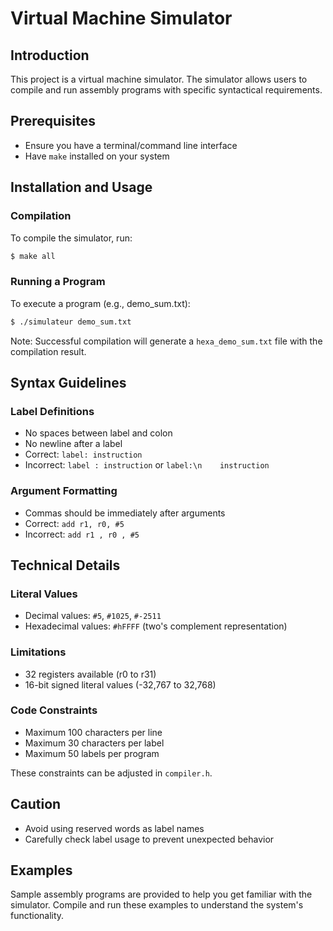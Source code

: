 # Virtual Machine Simulator

## Introduction

This project is a virtual machine simulator. The simulator allows users to compile and run assembly programs with specific syntactical requirements.

## Prerequisites

- Ensure you have a terminal/command line interface
- Have `make` installed on your system

## Installation and Usage

### Compilation
To compile the simulator, run:
```bash
$ make all
```

### Running a Program
To execute a program (e.g., demo_sum.txt):
```bash
$ ./simulateur demo_sum.txt
```

Note: Successful compilation will generate a `hexa_demo_sum.txt` file with the compilation result.

## Syntax Guidelines

### Label Definitions
- No spaces between label and colon
- No newline after a label
- Correct: `label: instruction`
- Incorrect: `label : instruction` or `label:\n    instruction`

### Argument Formatting
- Commas should be immediately after arguments
- Correct: `add r1, r0, #5`
- Incorrect: `add r1 , r0 , #5`

## Technical Details

### Literal Values
- Decimal values: `#5`, `#1025`, `#-2511`
- Hexadecimal values: `#hFFFF` (two's complement representation)

### Limitations
- 32 registers available (r0 to r31)
- 16-bit signed literal values (-32,767 to 32,768)

### Code Constraints
- Maximum 100 characters per line
- Maximum 30 characters per label
- Maximum 50 labels per program

These constraints can be adjusted in `compiler.h`.

## Caution
- Avoid using reserved words as label names
- Carefully check label usage to prevent unexpected behavior

## Examples

Sample assembly programs are provided to help you get familiar with the simulator. Compile and run these examples to understand the system's functionality.
